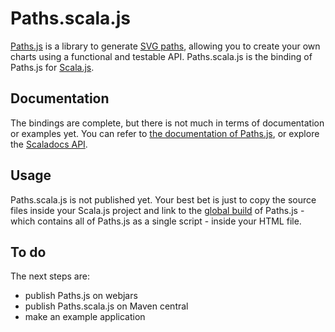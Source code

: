 Paths.scala.js
==============

[Paths.js](https://github.com/andreaferretti/paths-js) is a library to generate [SVG paths](http://www.w3.org/TR/SVG/paths.html), allowing you to create your own charts using a functional and testable API. Paths.scala.js is the binding of Paths.js for [Scala.js](http://www.scala-js.org/).

Documentation
-------------

The bindings are complete, but there is not much in terms of documentation or examples yet. You can refer to [the documentation of Paths.js](https://github.com/andreaferretti/paths-js/wiki), or explore the [Scaladocs API](http://andreaferretti.github.io/paths-scala-js).

Usage
-----

Paths.scala.js is not published yet. Your best bet is just to copy the source files inside your Scala.js project and link to the [global build](https://github.com/andreaferretti/paths-js/tree/master/dist/global) of Paths.js - which contains all of Paths.js as a single script - inside your HTML file.


To do
-----

The next steps are:

- publish Paths.js on webjars
- publish Paths.scala.js on Maven central
- make an example application
